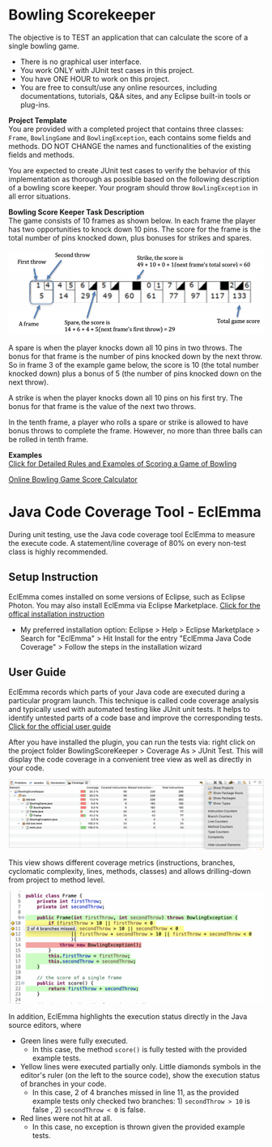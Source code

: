 Bowling Scorekeeper
===
The objective is to TEST an application that can calculate the score of a single bowling game.
- There is no graphical user interface.  
- You work ONLY with JUnit test cases in this project.
- You have ONE HOUR to work on this project.
- You are free to consult/use any online resources, including documentations, tutorials, Q&A sites, and any Eclipse built-in tools or plug-ins.
 

**Project Template**  
You are provided with a completed project that contains three classes: `Frame`, `BowlingGame` and `BowlingException`, each contains some fields and methods. DO NOT CHANGE the names and functionalities of the existing fields and methods.

You are expected to create JUnit test cases to verify the behavior of this implementation as thorough as possible based on the following description of a bowling score keeper. Your program should throw `BowlingException` in all error situations. 

**Bowling Score Keeper Task Description**  
The game consists of 10 frames as shown below. In each frame the player has two opportunities to knock down 10 pins. The score for the frame is the total number of pins knocked down, plus bonuses for strikes and spares.

![ExampleImage](https://github.com/ginaBai/BSK/blob/master/BowlingScoreKeeper/BowlingScoreKeeperExample.png)

A spare is when the player knocks down all 10 pins in two throws. The bonus for that frame is the number of pins knocked down by the next throw. So in frame 3 of the example game below, the score is 10 (the total number knocked down) plus a bonus of 5 (the number of pins knocked down on the next throw).

A strike is when the player knocks down all 10 pins on his first try. The bonus for that frame is the value of the next two throws. 

In the tenth frame, a player who rolls a spare or strike is allowed to have bonus throws to complete the frame. However, no more than three balls can be rolled in tenth frame.

**Examples**  
[Click for Detailed Rules and Examples of Scoring a Game of Bowling](https://slocums.homestead.com/gamescore.html)

[Online Bowling Game Score Calculator](https://bowlinggenius.com)


# Java Code Coverage Tool - EclEmma
During unit testing, use the Java code coverage tool EclEmma to measure the execute code. A statement/line coverage of 80% on every non-test class is highly recommended. 

## Setup Instruction
EclEmma comes installed on some versions of Eclipse, such as Eclipse Photon. You may also install EclEmma via Eclipse Marketplace. [Click for the offical installation instruction](https://www.eclemma.org/installation.html)  

- My preferred installation option: Eclipse > Help > Eclipse Marketplace > Search for "EclEmma" > Hit Install for the entry "EclEmma Java Code Coverage" > Follow the steps in the installation wizard

## User Guide
EclEmma records which parts of your Java code are executed during a particular program launch. This technique is called code coverage analysis and typically used with automated testing like JUnit unit tests. It helps to identify untested parts of a code base and improve the corresponding tests. [Click for the official user guide](https://www.eclemma.org/userdoc/index.html)

After you have installed the plugin, you can run the tests via: right click on the project folder BowlingScoreKeeper > Coverage As > JUnit Test. This will display the code coverage in a convenient tree view as well as directly in your code.

![TreeView](https://github.com/ginaBai/BSK/blob/master/BowlingScoreKeeper/EclEmmaTreeView.png)

This view shows different coverage metrics (instructions, branches, cyclomatic complexity, lines, methods, classes) and allows drilling-down from project to method level.

![CodeView](https://github.com/ginaBai/BSK/blob/master/BowlingScoreKeeper/EclEmmaCodeView.png)

In addition, EclEmma highlights the execution status directly in the Java source editors, where
- Green lines were fully executed. 
  - In this case, the method `score()` is fully tested with the provided example tests.
- Yellow lines were executed partially only. Little diamonds symbols in the editor's ruler (on the left to the source code), show the execution status of branches in your code. 
  - In this case, 2 of 4 branches missed in line 11, as the provided example tests only checked two branches: 1) `secondThrow > 10` is false , 2) `secondThrow < 0` is false.
- Red lines were not hit at all. 
  - In this case, no exception is thrown given the provided example tests. 

